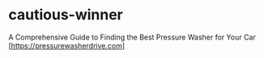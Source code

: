 # cautious-winner
A Comprehensive Guide to Finding the Best Pressure Washer for Your Car [https://pressurewasherdrive.com]
